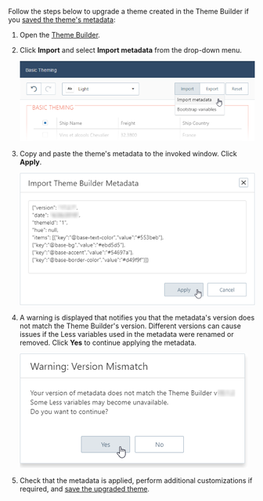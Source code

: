 Follow the steps below to upgrade a theme created in the Theme Builder if you [saved the theme's metadata](/concepts/60%20Themes/20%20Theme%20Builder/30%20Postpone%20Customization.md '/Documentation/Guide/Themes/Theme_Builder/#Postpone_Customization'):

1. Open the [Theme Builder](ThemeBuilder).

2. Click **Import** and select **Import metadata** from the drop-down menu.

    ![DevExtreme HTML5 JavaScript Theme Builder Import Metadata](/images/PhoneJS/import_menu.png)

3. Copy and paste the theme's metadata to the invoked window. Click **Apply**.

    ![DevExtreme HTML5 JavaScript Theme Builder Import Metadata](/images/PhoneJS/theme-builder_import-meta-window.png)

4. A warning is displayed that notifies you that the metadata's version does not match the Theme Builder's version. Different versions can cause issues if the Less variables used in the metadata were renamed or removed. Click **Yes** to continue applying the metadata.

    ![DevExtreme HTML5 JavaScript Theme Builder - Warning: Version Mismatch](/images/PhoneJS/theme-builder_warning-version-mismatch.png)

5. Check that the metadata is applied, perform additional customizations if required, and [save the upgraded theme](/concepts/60%20Themes/20%20Theme%20Builder/40%20Save%20the%20Resulting%20Theme.md '/Documentation/Guide/Themes/Theme_Builder/#Save_the_Resulting_Theme').

